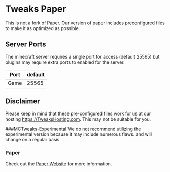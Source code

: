 # Tweaks Paper
This is not a fork of Paper.
Our version of paper includes preconfigured files to make it as optimized as possible.

## Server Ports

The minecraft server requires a single port for access (default 25565) but plugins may require extra ports to enabled for the server.

| Port  | default |
|-------|---------|
| Game  | 25565   |

## Disclaimer

Please keep in mind that these pre-configured files work for us at our hosting https://TweaksHosting.com. This may not be suitable for you. 

###MCTweaks-Experimental
We do not recommend utilizing the experimental version because it may include numerous flaws. and will change on a regular basis

### Paper
Check out the [Paper Website](https://papermc.io/) for more information.

